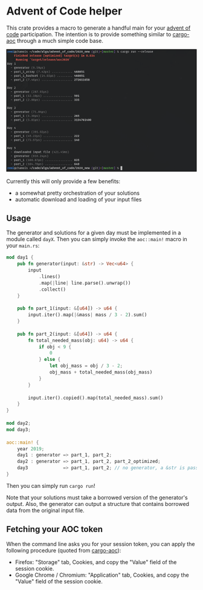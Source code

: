 Advent of Code helper
=====================

This crate provides a macro to generate a handful main for your [advent of
code][1] participation. The intention is to provide something similar to
[cargo-aoc][2] through a much simple code base.

![screenshoot](.screenshoot.png)

Currently this will only provide a few benefits:

  - a somewhat pretty orchestration of your solutions
  - automatic download and loading of your input files


Usage
-----

The generator and solutions for a given day must be implemented in a module
called `dayX`. Then you can simply invoke the `aoc::main!` macro in your
`main.rs`:

```rust
mod day1 {
    pub fn generator(input: &str) -> Vec<u64> {
        input
            .lines()
            .map(|line| line.parse().unwrap())
            .collect()
    }

    pub fn part_1(input: &[u64]) -> u64 {
        input.iter().map(|&mass| mass / 3 - 2).sum()
    }

    pub fn part_2(input: &[u64]) -> u64 {
        fn total_needed_mass(obj: u64) -> u64 {
            if obj < 9 {
                0
            } else {
                let obj_mass = obj / 3 - 2;
                obj_mass + total_needed_mass(obj_mass)
            }
        }

        input.iter().copied().map(total_needed_mass).sum()
    }
}

mod day2;
mod day3;

aoc::main! {
    year 2019;
    day1 : generator => part_1, part_2;
    day2 : generator => part_1, part_2, part_2_optimized;
    day3             => part_1, part_2; // no generator, a &str is passed
}
```

Then you can simply run `cargo run`!

Note that your solutions must take a borrowed version of the generator's
output. Also, the generator can output a structure that contains borrowed data
from the original input file.


Fetching your AOC token
-----------------------

When the command line asks you for your session token, you can apply the
following procedure (quoted from [cargo-aoc][2]):

  - Firefox: "Storage" tab, Cookies, and copy the "Value" field of the session
    cookie.
  - Google Chrome / Chromium: "Application" tab, Cookies, and copy the "Value"
    field of the session cookie.


[1]: https://adventofcode.com
[2]: https://github.com/gobanos/cargo-aoc
